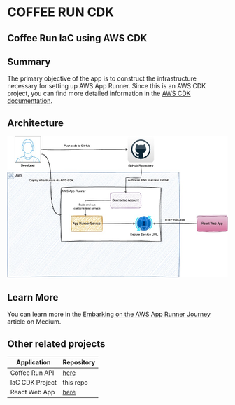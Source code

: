 # COFFEE RUN CDK
## Coffee Run IaC using AWS CDK

## Summary
The primary objective of the app is to construct the infrastructure necessary for setting up AWS App Runner. Since this is an AWS CDK project, you can find more detailed information in the [AWS CDK documentation](https://docs.aws.amazon.com/cdk/v2/guide/getting_started.html).

## Architecture

![Alt text](/docs/reference-architecture.jpg?raw=true "Coffee Run Referernce Architecture")

## Learn More

You can learn more in the [Embarking on the AWS App Runner Journey](https://medium.com/@lilupa/embarking-on-the-aws-app-runner-journey) article on Medium.

## Other related projects

| Application      | Repository                                         |
| -------------    | -------------                                      |
| Coffee Run API   | [here](https://github.com/karu-lk/coffee-run-cdk)   |
| IaC CDK Project  | this repo                                          |
| React Web App    | [here](https://github.com/karu-lk/coffee-run-web)  |